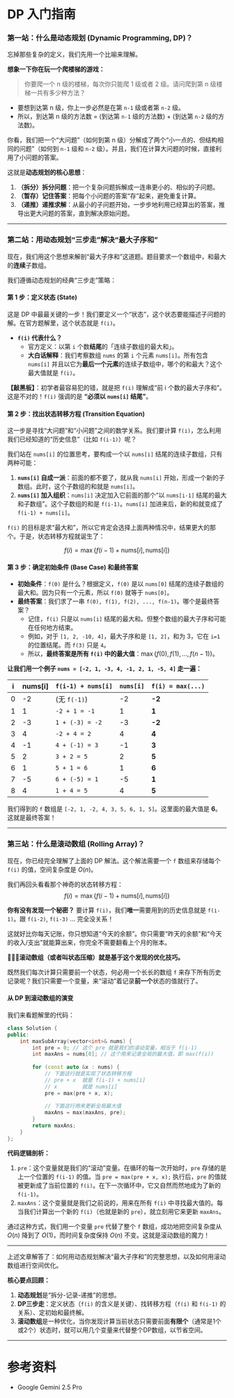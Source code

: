 # DP 入门指南

### 第一站：什么是动态规划 (Dynamic Programming, DP)？

忘掉那些复杂的定义，我们先用一个比喻来理解。

**想象一下你在玩一个爬楼梯的游戏：**

> 你要爬一个 n 级的楼梯，每次你只能爬 1 级或者 2 级。请问爬到第 n 级楼梯一共有多少种方法？

  * 要想到达第 n 级，你上一步必然是在第 `n-1` 级或者第 `n-2` 级。
  * 所以，到达第 n 级的方法数 = (到达第 `n-1` 级的方法数) + (到达第 `n-2` 级的方法数)。

你看，我们把一个“大问题”（如何到第 n 级）分解成了两个“小一点的、但结构相同的问题”（如何到 `n-1` 级和 `n-2` 级）。并且，我们在计算大问题的时候，直接利用了小问题的答案。

这就是**动态规划的核心思想**：

1.  **（拆分）拆分问题**：把一个复杂问题拆解成一连串更小的、相似的子问题。
2.  **（暂存）记住答案**：把每个小问题的答案“存”起来，避免重复计算。
3.  **（递推）递推求解**：从最小的子问题开始，一步步地利用已经算出的答案，推导出更大问题的答案，直到解决原始问题。

-----

### 第二站：用动态规划“三步走”解决“最大子序和”

现在，我们用这个思想来解剖“最大子序和”这道题。题目要求一个数组中，和最大的**连续**子数组。

我们遵循动态规划的经典“三步走”策略：

#### 第 1 步：定义状态 (State)

这是 DP 中最最关键的一步！我们要定义一个“状态”，这个状态要能描述子问题的解。在官方题解里，这个状态就是 `f(i)`。

  * **`f(i)` 代表什么？**
      * 官方定义：以第 `i` 个数**结尾**的「连续子数组的最大和」。
      * **大白话解释**：我们考察数组 `nums` 的第 `i` 个元素 `nums[i]`。所有包含 `nums[i]` 并且以它为**最后一个元素**的连续子数组中，哪个的和最大？这个最大值就是 `f(i)`。

**【敲黑板】**：初学者最容易犯的错，就是把 `f(i)` 理解成“前 i 个数的最大子序和”。这是不对的！`f(i)` 强调的是 **“必须以 `nums[i]` 结尾”**。

#### 第 2 步：找出状态转移方程 (Transition Equation)

这一步是寻找“大问题”和“小问题”之间的数学关系。我们要计算 `f(i)`，怎么利用我们已经知道的“历史信息”（比如 `f(i-1)`）呢？

我们站在 `nums[i]` 的位置思考，要构成一个以 `nums[i]` 结尾的连续子数组，只有两种可能：

1.  **`nums[i]` 自成一派**：前面的都不要了，就从我 `nums[i]` 开始，形成一个新的子数组。此时，这个子数组的和就是 `nums[i]`。
2.  **`nums[i]` 加入组织**：`nums[i]` 决定加入它前面的那个“以 `nums[i-1]` 结尾的最大和子数组”。这个子数组的和是 `f(i-1)`。`nums[i]` 加进来后，新的和就变成了 `f(i-1) + nums[i]`。

`f(i)` 的目标是求“最大和”，所以它肯定会选择上面两种情况中，结果更大的那个。于是，状态转移方程就诞生了：

$$f(i) = \max\{f(i-1) + \text{nums}[i], \text{nums}[i]\}$$

#### 第 3 步：确定初始条件 (Base Case) 和最终答案

  * **初始条件**：`f(0)` 是什么？根据定义，`f(0)` 是以 `nums[0]` 结尾的连续子数组的最大和。因为只有一个元素，所以 `f(0)` 就等于 `nums[0]`。
  * **最终答案**：我们求了一串 `f(0), f(1), f(2), ..., f(n-1)`。哪个是最终答案？
      * 记住，`f(i)` 只是以 `nums[i]` 结尾的最大和。但整个数组的最大子序和可能在任何地方结束。
      * 例如，对于 `[1, 2, -10, 4]`，最大子序和是 `[1, 2]`，和为 3，它在 `i=1` 的位置结尾。而 `f(3)` 只是 `4`。
      * 所以，**最终答案是所有 `f(i)` 中的最大值**：$\max{\{f(0), f(1), \dots, f(n-1)\}}$。

**让我们用一个例子 `nums = [-2, 1, -3, 4, -1, 2, 1, -5, 4]` 走一遍：**

| i | nums[i] | `f(i-1) + nums[i]` | `nums[i]` | `f(i) = max(...)` |
|---|---|---|---|---|
| 0 | -2 | (无 `f(-1)`) | -2 | **-2** |
| 1 | 1 | `-2 + 1 = -1` | 1 | **1** |
| 2 | -3 | `1 + (-3) = -2` | -3 | **-2** |
| 3 | 4 | `-2 + 4 = 2` | 4 | **4** |
| 4 | -1 | `4 + (-1) = 3` | -1 | **3** |
| 5 | 2 | `3 + 2 = 5` | 2 | **5** |
| 6 | 1 | `5 + 1 = 6` | 1 | **6** |
| 7 | -5 | `6 + (-5) = 1` | -5 | **1** |
| 8 | 4 | `1 + 4 = 5` | 4 | **5** |

我们得到的 `f` 数组是 `[-2, 1, -2, 4, 3, 5, 6, 1, 5]`。这里面的最大值是 **6**。这就是最终答案！

-----

### 第三站：什么是滚动数组 (Rolling Array)？

现在，你已经完全理解了上面的 DP 解法。这个解法需要一个 `f` 数组来存储每个 `f(i)` 的值，空间复杂度是 $O(n)$。

我们再回头看看那个神奇的状态转移方程：
$$f(i) = \max\{f(i-1) + \text{nums}[i], \text{nums}[i]\}$$

**你有没有发现一个秘密？**
要计算 `f(i)`，我们**唯一**需要用到的历史信息就是 `f(i-1)`。跟 `f(i-2)`, `f(i-3)` ... 完全没关系！

这就好比你每天记账，你只想知道“今天的余额”。你只需要“昨天的余额”和“今天的收入/支出”就能算出来，你完全不需要翻看上个月的账本。

**🌟🌟🌟滚动数组（或者叫状态压缩）就是基于这个发现的优化技巧。**

既然我们每次计算只需要前一个状态，何必用一个长长的数组 `f` 来存下所有历史记录呢？我们只需要一个变量，来“滚动”着记录**前一个**状态的值就行了。

#### 从 DP 到滚动数组的演变

我们来看题解里的代码：

```cpp
class Solution {
public:
    int maxSubArray(vector<int>& nums) {
        int pre = 0; // 这个 pre 就是我们的滚动变量，相当于 f(i-1)
        int maxAns = nums[0]; // 这个用来记录全局的最大值，即 max(f(i))
        
        for (const auto &x : nums) {
            // 下面这行就是实现了状态转移方程
            // pre + x  就是 f(i-1) + nums[i]
            // x        就是 nums[i]
            pre = max(pre + x, x); 
            
            // 下面这行用来更新全局最大值
            maxAns = max(maxAns, pre);
        }
        return maxAns;
    }
};
```

**代码逻辑剖析：**

1.  `pre`：这个变量就是我们的“滚动”变量。在循环的每一次开始时，`pre` 存储的是上一个位置的 `f(i-1)` 的值。当 `pre = max(pre + x, x);` 执行后，`pre` 的值就被更新成了当前位置的 `f(i)`。在下一次循环中，它又自然而然地成为了新的 `f(i-1)`。
2.  `maxAns`：这个变量就是我们之前说的，用来在所有 `f(i)` 中寻找最大值的。每当我们计算出一个新的 `f(i)`（也就是新的 `pre`），就立刻用它来更新 `maxAns`。

通过这种方式，我们用一个变量 `pre` 代替了整个 `f` 数组，成功地把空间复杂度从 $O(n)$ 降到了 $O(1)$，而时间复杂度保持 $O(n)$ 不变。这就是滚动数组的魔力！

-----


上述文章解答了：如何用动态规划解决“最大子序和”的完整思想，以及如何用滚动数组进行空间优化。

**核心要点回顾：**

1.  **动态规划**是“拆分-记录-递推”的思想。
2.  **DP三步走**：定义状态（`f(i)` 的含义是关键）、找转移方程（`f(i)` 和 `f(i-1)` 的关系）、定初始和最终解。
3.  **滚动数组**是一种优化，当你发现计算当前状态只需要前面**有限个**（通常是1个或2个）状态时，就可以用几个变量来代替整个DP数组，以节省空间。

---
# 参考资料
- Google Gemini 2.5 Pro